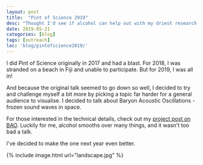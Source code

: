 ```yaml
---
layout: post
title:  "Pint of Science 2019"
desc: "Thought I'd see if alcohol can help out with my driest research topic!"
date: 2019-05-21
categories: [blog]
tags: [outreach]
loc: 'blog/pintofscience2019/'
---
```


I did Pint of Science originally in 2017 and had a blast. For 2018, I was 
stranded on a beach in Fiji and unable to participate. But for 2019, I 
was all in!

And because the original talk seemed to go down so well, I decided to
try and challenge myself a bit more by picking a topic far harder
for a general audience to visualise. I decided to talk about
Baryon Acoustic Oscillations - frozen sound waves in space. 

For those interested in the technical details, check out
my [project post on BAO](https://cosmiccoding.com.au/project/2015/10/20/bao.html). Luckily for me,
alcohol smooths over many things, and it wasn't too bad a talk.

I've decided to make the one next year even better.

{% include image.html url="landscape.jpg"  %}
